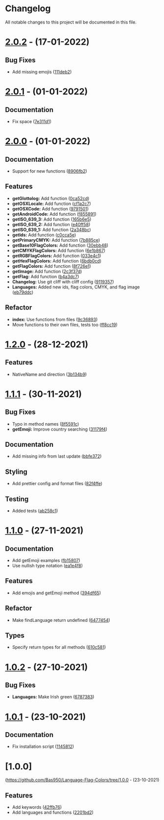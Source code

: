 # Changelog
All notable changes to this project will be documented in this file.

# [2.0.2](https://github.com/Bas950/Language-Flag-Colors/compare/2.0.1...2.0.2) - (17-01-2022)

## Bug Fixes

- Add missing emojis ([111deb2](https://github.com/Bas950/Language-Flag-Colors/commit/111deb27b6d87b651029da4fdc30d38f173368c3))

# [2.0.1](https://github.com/Bas950/Language-Flag-Colors/compare/2.0.0...2.0.1) - (01-01-2022)

## Documentation

- Fix space ([7e311d1](https://github.com/Bas950/Language-Flag-Colors/commit/7e311d13dbbb33cc3bdc59f0c18e89db7c9b8793))

# [2.0.0](https://github.com/Bas950/Language-Flag-Colors/compare/1.2.0...2.0.0) - (01-01-2022)

## Documentation

- Support for new functions ([8906fb2](https://github.com/Bas950/Language-Flag-Colors/commit/8906fb2cf62dbbe2ca20746ba7bd0aa3cc03fb39))

## Features

- **getGlottolog:** Add function ([0ca52cd](https://github.com/Bas950/Language-Flag-Colors/commit/0ca52cda608b85ab83dd3b2c86415f61e4e4b916))
- **getOSXLocale:** Add function ([cf1a2c7](https://github.com/Bas950/Language-Flag-Colors/commit/cf1a2c7911dfb5f30d740dad0a5e6b8ebb7e4a7c))
- **getOSXCode:** Add function ([9791501](https://github.com/Bas950/Language-Flag-Colors/commit/9791501eee42bdd2be2170353ff6bc8a0153d3c4))
- **getAndroidCode:** Add function ([f855891](https://github.com/Bas950/Language-Flag-Colors/commit/f8558910ad3228b20732aa9fcc3c07c1a54cc24f))
- **getISO_639_3:** Add function ([165b6e5](https://github.com/Bas950/Language-Flag-Colors/commit/165b6e550bbaa90140e2218defa9b9dfb7527a22))
- **getISO_639_2:** Add function ([e40ff58](https://github.com/Bas950/Language-Flag-Colors/commit/e40ff58b5a845a5c795d50c872617d7ce2074344))
- **getISO_639_1:** Add function ([2a348bc](https://github.com/Bas950/Language-Flag-Colors/commit/2a348bc7e25e147fba39132f05142a3854275729))
- **getIds:** Add function ([c0cca5e](https://github.com/Bas950/Language-Flag-Colors/commit/c0cca5ed3a5bb7c07f2f18bcf5b323ed1cd37def))
- **getPrimaryCMYK:** Add function ([7b885ce](https://github.com/Bas950/Language-Flag-Colors/commit/7b885ce5855d196681264f2e803dcccca6e40612))
- **getBase10FlagColors:** Add function ([30ebb48](https://github.com/Bas950/Language-Flag-Colors/commit/30ebb48521f7aed2f953f1de0e828d71ef5c664a))
- **getCMYKFlagColors:** Add function ([6e1b867](https://github.com/Bas950/Language-Flag-Colors/commit/6e1b867248a1ec6b6f5171dbf2330ebc6d2250a3))
- **getRGBFlagColors:** Add function ([033e4c1](https://github.com/Bas950/Language-Flag-Colors/commit/033e4c1c11cfcc06c375acf8013e8cb28f681cc7))
- **getHexFlagColors:** Add function ([6bdb0cd](https://github.com/Bas950/Language-Flag-Colors/commit/6bdb0cd1821defd46d9162b92f681b91bfc15fdf))
- **getFlagColors:** Add function ([8f726e1](https://github.com/Bas950/Language-Flag-Colors/commit/8f726e117c7d497c7cb0a15f5b0dd3f1d9d9b474))
- **getImage:** Add function ([2c3f37d](https://github.com/Bas950/Language-Flag-Colors/commit/2c3f37d7e0b467c5f45bcffb13a3903e6eceb53f))
- **getFlag:** Add function ([b4a3dc7](https://github.com/Bas950/Language-Flag-Colors/commit/b4a3dc7686b0d8e7cb42ead026279010a5dce876))
- **Changelog:** Use git cliff with cliff config ([9119357](https://github.com/Bas950/Language-Flag-Colors/commit/911935701e05d99616aed5fddc78465b387055e7))
- **Languages:** Added new ids, flag colors, CMYK, and flag image ([eb79ddc](https://github.com/Bas950/Language-Flag-Colors/commit/eb79ddc787dffb3c8d1b7f52dde5110a130f08d3))

## Refactor

- **index:** Use functions from files ([9c36893](https://github.com/Bas950/Language-Flag-Colors/commit/9c36893900861844b8052331f05e9f463fe19d95))
- Move functions to their own files, tests too ([ff8cc19](https://github.com/Bas950/Language-Flag-Colors/commit/ff8cc191802dd648f44eb528694dc5fecbc524b9))

# [1.2.0](https://github.com/Bas950/Language-Flag-Colors/compare/1.1.1...1.2.0) - (28-12-2021)

## Features

- NativeName and direction ([3b134b9](https://github.com/Bas950/Language-Flag-Colors/commit/3b134b9170d66e566f2541a90c4fde69d975d724))

# [1.1.1](https://github.com/Bas950/Language-Flag-Colors/compare/1.1.0...1.1.1) - (30-11-2021)

## Bug Fixes

- Typo in method names ([8f5591c](https://github.com/Bas950/Language-Flag-Colors/commit/8f5591ca33215bf1cc5ab98d5a153e0e47130475))
- **getEmoji:** Improve country searching ([31179f4](https://github.com/Bas950/Language-Flag-Colors/commit/31179f464142ac4d6623bdb8e53fe793f217fb34))

## Documentation

- Add missing info from last update ([bbfe372](https://github.com/Bas950/Language-Flag-Colors/commit/bbfe37221b8ea97550d9926e6792bf268c70edcb))

## Styling

- Add prettier config and format files ([82f4ffe](https://github.com/Bas950/Language-Flag-Colors/commit/82f4ffe6b29dba6afce283326520d92ccd88bf7a))

## Testing

- Added tests ([ab258c1](https://github.com/Bas950/Language-Flag-Colors/commit/ab258c15ffcd8316d695430f6f110987bdd40341))

# [1.1.0](https://github.com/Bas950/Language-Flag-Colors/compare/1.0.2...1.1.0) - (27-11-2021)

## Documentation

- Add getEmoji examples ([fb15807](https://github.com/Bas950/Language-Flag-Colors/commit/fb15807e7f6f8363d3988683811a5932e14e65f4))
- Use nullish type notation ([ea1e4f8](https://github.com/Bas950/Language-Flag-Colors/commit/ea1e4f85b059151c786ebf8a6ae9b3e94bb9e0fb))

## Features

- Add emojis and getEmoji method ([394df65](https://github.com/Bas950/Language-Flag-Colors/commit/394df6592196e35e2f383d9dce996e1a6614d432))

## Refactor

- Make findLanguage return undefined ([6477454](https://github.com/Bas950/Language-Flag-Colors/commit/647745416c8911aa24a94ed3b332246e8dce808d))

## Types

- Specify return types for all methods ([610c581](https://github.com/Bas950/Language-Flag-Colors/commit/610c58193430884f8923f3d4c13eee91b5a81f4e))

# [1.0.2](https://github.com/Bas950/Language-Flag-Colors/compare/1.0.1...1.0.2) - (27-10-2021)

## Bug Fixes

- **Languages:** Make Irish green ([6787383](https://github.com/Bas950/Language-Flag-Colors/commit/67873838028f3a7a4d7ffa9a6a4d6474e98dbfb3))

# [1.0.1](https://github.com/Bas950/Language-Flag-Colors/compare/1.0.0...1.0.1) - (23-10-2021)

## Documentation

- Fix installation script ([1145812](https://github.com/Bas950/Language-Flag-Colors/commit/11458121e174bb7b381300d4fa5bca241211849f))

# [1.0.0]
(https://github.com/Bas950/Language-Flag-Colors/tree/1.0.0 - (23-10-2021)

## Features

- Add keywords ([42ffb76](https://github.com/Bas950/Language-Flag-Colors/commit/42ffb7604156287c9703296579114a37fa788007))
- Add languages and functions ([2201bd2](https://github.com/Bas950/Language-Flag-Colors/commit/2201bd2cc4a1b57b834bb34cad1706c21e5ba598))

